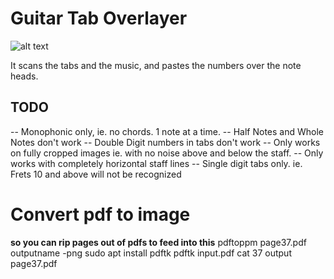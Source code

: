 # Guitar Tab Overlayer

![alt text](https://user-images.githubusercontent.com/28636252/59810835-133d8900-92d5-11e9-913b-a6e3963d9699.png)

It scans the tabs and the music, and pastes the numbers over the note heads.  


## TODO ##
-- Monophonic only, ie. no chords.  1 note at a time.
-- Half Notes and Whole Notes don't work
-- Double Digit numbers in tabs don't work
-- Only works on fully cropped images ie. with no noise above and below the staff.
-- Only works with completely horizontal staff lines
-- Single digit tabs only.  ie. Frets 10 and above will not be recognized

# Convert pdf to image
**so you can rip pages out of pdfs to feed into this**
pdftoppm page37.pdf outputname -png
sudo apt install pdftk
pdftk input.pdf cat 37 output page37.pdf


